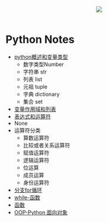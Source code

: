 <br>

<div align="center">
    <br>
    <a href="https://github.com/mayu1031/CS_Notes"> <img src="https://raw.githubusercontent.com/mayu1031/CS_Notes/master/doc/others/icons/%E5%86%AC%E6%97%A5%E8%A3%85%E5%A4%87icon/%E8%80%B3%E7%BD%A9.png"></a>    
</div> 

<br/>


Python Notes
========
- [python概述和变量类型](https://github.com/mayu1031/CS_Notes/blob/master/doc/python/python_note/python%E6%A6%82%E8%BF%B0%E5%92%8C%E5%8F%98%E9%87%8F%E7%B1%BB%E5%9E%8B.md)
    - 数字类型Number
    - 字符串 str
    - 列表 list
    - 元祖 tuple
    - 字典 dictionary
    - 集合 set
- [变量作用域和列表]()
- [表达式和运算符](https://github.com/mayu1031/CS_Notes/blob/master/doc/python/python_note/%E8%A1%A8%E8%BE%BE%E5%BC%8F%E5%92%8C%E8%BF%90%E7%AE%97%E7%AC%A6.md)
- None
- 运算符分类
    - 算数运算符
    - 比较或者关系运算符
    - 赋值运算符
    - 逻辑运算符
    - 位运算
    - 成员运算 
    - 身份运算符
- [分支for循环]() 
- [while-函数]()
- [函数]()  
- [OOP-Python 面向对象](https://github.com/mayu1031/CS_Notes/blob/master/doc/python/python_note/10OOPnote.md)


